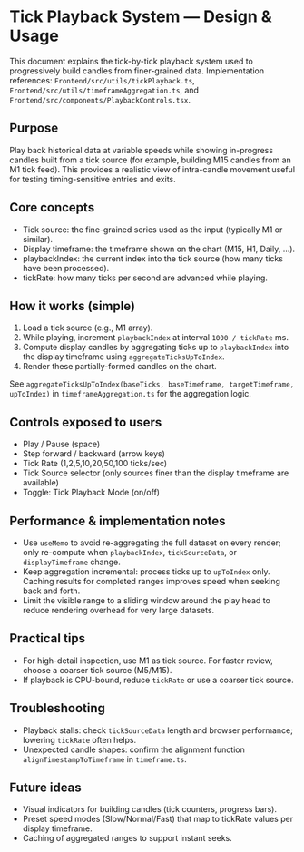 # Tick Playback System — Design & Usage

This document explains the tick-by-tick playback system used to progressively build candles from finer-grained data. Implementation references: `Frontend/src/utils/tickPlayback.ts`, `Frontend/src/utils/timeframeAggregation.ts`, and `Frontend/src/components/PlaybackControls.tsx`.

## Purpose

Play back historical data at variable speeds while showing in-progress candles built from a tick source (for example, building M15 candles from an M1 tick feed). This provides a realistic view of intra-candle movement useful for testing timing-sensitive entries and exits.

## Core concepts

- Tick source: the fine-grained series used as the input (typically M1 or similar).
- Display timeframe: the timeframe shown on the chart (M15, H1, Daily, ...).
- playbackIndex: the current index into the tick source (how many ticks have been processed).
- tickRate: how many ticks per second are advanced while playing.

## How it works (simple)

1. Load a tick source (e.g., M1 array).
2. While playing, increment `playbackIndex` at interval `1000 / tickRate` ms.
3. Compute display candles by aggregating ticks up to `playbackIndex` into the display timeframe using `aggregateTicksUpToIndex`.
4. Render these partially-formed candles on the chart.

See `aggregateTicksUpToIndex(baseTicks, baseTimeframe, targetTimeframe, upToIndex)` in `timeframeAggregation.ts` for the aggregation logic.

## Controls exposed to users

- Play / Pause (space)
- Step forward / backward (arrow keys)
- Tick Rate (1,2,5,10,20,50,100 ticks/sec)
- Tick Source selector (only sources finer than the display timeframe are available)
- Toggle: Tick Playback Mode (on/off)

## Performance & implementation notes

- Use `useMemo` to avoid re-aggregating the full dataset on every render; only re-compute when `playbackIndex`, `tickSourceData`, or `displayTimeframe` change.
- Keep aggregation incremental: process ticks up to `upToIndex` only. Caching results for completed ranges improves speed when seeking back and forth.
- Limit the visible range to a sliding window around the play head to reduce rendering overhead for very large datasets.

## Practical tips

- For high-detail inspection, use M1 as tick source. For faster review, choose a coarser tick source (M5/M15).
- If playback is CPU-bound, reduce `tickRate` or use a coarser tick source.

## Troubleshooting

- Playback stalls: check `tickSourceData` length and browser performance; lowering `tickRate` often helps.
- Unexpected candle shapes: confirm the alignment function `alignTimestampToTimeframe` in `timeframe.ts`.

## Future ideas

- Visual indicators for building candles (tick counters, progress bars).
- Preset speed modes (Slow/Normal/Fast) that map to tickRate values per display timeframe.
- Caching of aggregated ranges to support instant seeks.
